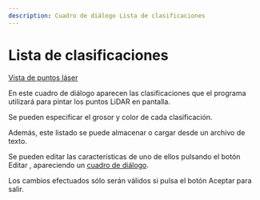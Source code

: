 ```yaml
---
description: Cuadro de diálogo Lista de clasificaciones
---
```


# Lista de clasificaciones

[Vista de puntos láser](../../fichas-de-herramientas/untitled-252/vista-de-puntos-laser.md)

En este cuadro de diálogo aparecen las clasificaciones que el programa utilizará para pintar los puntos LiDAR en pantalla.

Se pueden especificar el grosor y color de cada clasificación.

Además, este listado se puede almacenar o cargar desde un archivo de texto.

Se pueden editar las características de uno de ellos pulsando el botón Editar , apareciendo un [cuadro de diálogo](../../otras-herramientas/untitled-151/untitled-72.md).

Los cambios efectuados sólo serán válidos si pulsa el botón Aceptar para salir.

